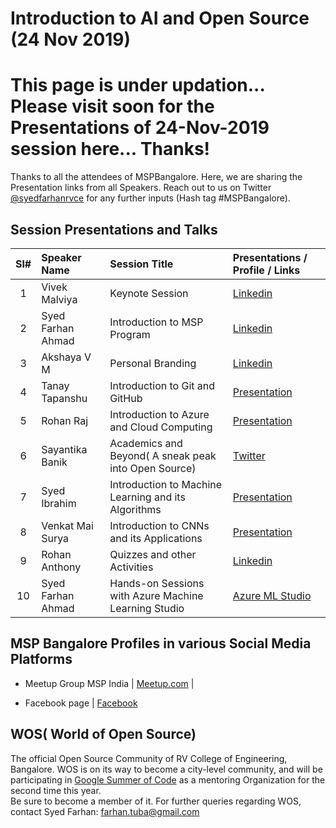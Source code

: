 # Introduction to AI and Open Source (24 Nov 2019)

# This page is under updation... Please visit soon for the Presentations of 24-Nov-2019 session here... Thanks!

Thanks to all the attendees of MSPBangalore.  Here, we are sharing the Presentation links from all Speakers. Reach out to us on Twitter [@syedfarhanrvce](https://twitter.com/syedfarhanrvce) for any further inputs (Hash tag #MSPBangalore).


## Session Presentations and Talks

| Sl# | Speaker Name | Session Title | Presentations / Profile / Links |
|:---:|:-----------|:---------|:------------|
| 1 | Vivek Malviya | Keynote Session | [Linkedin](https://www.linkedin.com/in/vivek-malviya-0b0b046a/)   |
| 2 | Syed Farhan Ahmad | Introduction to MSP Program | [Linkedin](https://www.linkedin.com/in/syedfarhanahmad/)  |
| 3 | Akshaya V M  | Personal Branding | [Linkedin](https://www.linkedin.com/in/akshayavm/)  |
| 4 | Tanay Tapanshu | Introduction to Git and GitHub | [Presentation](https://www.slideshare.net/DiptiChhatrapati/sps-bangalore-2018-sharepoint-hybrid  "Dipti's Personal SlideShare")  |
| 5 | Rohan Raj | Introduction to Azure and Cloud Computing | [Presentation](https://stdntpartners-my.sharepoint.com/:p:/g/personal/farhan_studentpartner_com/EZiQ1JwkPexNua3ndYLIyjEB62ogQuptONCYrYiFzC-yZw?e=KZBoZa)  |
| 6 | Sayantika Banik | Academics and Beyond( A sneak peak into Open Source) | [Twitter](https://twitter.com/sayabanik)  |
| 7 | Syed Ibrahim | Introduction to Machine Learning and its Algorithms | [Presentation](https://stdntpartners-my.sharepoint.com/:p:/g/personal/farhan_studentpartner_com/EQ6Do3vlsRhGmDKYG6KDvWIBHMTobFjqZ7jaEvv1rHIyMg?e=8wy1Hq)  |
| 8 | Venkat Mai Surya | Introduction to CNNs and its Applications | [Presentation](https://stdntpartners-my.sharepoint.com/:p:/g/personal/farhan_studentpartner_com/EefP97zlfZhIv8xl6DuWdv0BjqFvhHu5OfTvAqr8LaTKhQ?e=kkoCcB)  |
| 9 | Rohan Anthony | Quizzes and other Activities | [Linkedin](https://www.linkedin.com/in/rohan-antony-582300173/)  |
| 10 | Syed Farhan Ahmad | Hands-on Sessions with Azure Machine Learning Studio | [Azure ML Studio](https://studio.azureml.net/)  |


## MSP Bangalore Profiles in various Social Media Platforms

* Meetup Group MSP India | [Meetup.com](https://www.meetup.com/Microsoft-Student-Partners-India/events/) | 

* Facebook page | [Facebook](https://www.facebook.com/Microsoft-Student-Partner-Bangalore-103413524463276/)

## WOS( World of Open Source)
The official Open Source Community of RV College of Engineering, Bangalore. WOS is on its way to become a city-level community, and will be participating in [Google Summer of Code](https://summerofcode.withgoogle.com) as a mentoring Organization for the second time this year.  
Be sure to become a member of it. For further queries regarding WOS, contact Syed Farhan: farhan.tuba@gmail.com



